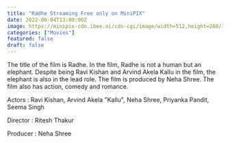 ```yaml
---
title: "Radhe Streaming Free only on MiniPIX"
date: 2022-06-04T13:00:00Z
image: https://minipix-cdn.ibee.ai/cdn-cgi/image/width=512,height=288/images/db7bc422-308e-4d10-97d8-3b7fe904d9bc.png
categories: ["Movies"]
featured: false
draft: false
---
```


The title of the film is Radhe. In the film, Radhe is not a human but an elephant. Despite being Ravi Kishan and Arvind Akela Kallu in the film, the elephant is also in the lead role. The film is produced by Neha Shree. The film also has action, comedy and romance.

Actors : Ravi Kishan, Arvind Akela "Kallu", Neha Shree, Priyanka Pandit, Seema Singh

Director : Ritesh Thakur

Producer : Neha Shree

